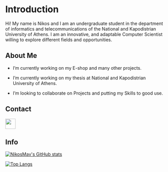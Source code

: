 <h1> Introduction </h1>
<p align='center'>
</p>

<div size='20px'> Hi! My name is Nikos and I am an undergraduate student in the department of informatics and telecommunications of the National and Kapodistrian University of Athens. I am an innovative, and adaptable Computer Scientist willing to explore different fields and opportunities. 
</div>

<h2> About Me </h2>

- I’m currently working on my E-shop and many other projects.

- I’m currently working on my thesis at National and Kapodistrian University of Athens.

- I’m looking to collaborate on Projects and putting my Skills to good use.


<h2> Contact </h2>
<a href = 'https://www.linkedin.com/in/nikolaos-mavrapidis-990314194'> <img width = '32px' align= 'center' src="https://raw.githubusercontent.com/rahulbanerjee26/githubAboutMeGenerator/main/icons/linked-in-alt.svg"/></a> 

<h2> Info </h2>

[![NikosMav's GitHub stats](https://github-readme-stats.vercel.app/api?username=NikosMav)](https://github.com/NikosMav/github-readme-stats)

[![Top Langs](https://github-readme-stats.vercel.app/api/top-langs/?username=NikosMav)](https://github.com/NikosMav/github-readme-stats)
